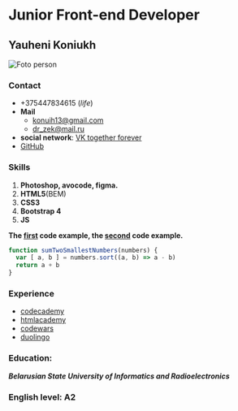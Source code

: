 
# Junior Front-end Developer 

## Yauheni Koniukh


![Foto person](https://pp.userapi.com/c849532/v849532196/1e223/1ehDE7j48FI.jpg "Foto person")

### Contact

* +375447834615 (_life_)
* **Mail**
    * <konuih13@gmail.com>
    * <dr_zek@mail.ru>
* **social network**: [VK together forever](https://vk.com/id26350926)
* [GitHub](https://github.com/ekoniuh)
### Skills
1. **Photoshop, avocode, figma.**
2. **HTML5**(BEM)
3. **CSS3**
4. **Bootstrap 4**
5. **JS**

**The [first][1] code example, the [second][2] code example.**

[1]: https://github.com/ekoniuh/additional_5 "example" 
[2]: https://github.com/ekoniuh/sorter "example"
```javascript
function sumTwoSmallestNumbers(numbers) {  
  var [ a, b ] = numbers.sort((a, b) => a - b)
  return a + b
}
```
### Experience

* [codecademy](https://www.codecademy.com/users/ekoniuh/achievements)
* [htmlacademy](https://htmlacademy.ru/profile/id211054/achievements)
* [codewars](https://www.codewars.com/users/ekoniuh)
* [duolingo](https://www.duolingo.com/sFiG9)

### Education: 
***Belarusian State University of Informatics and Radioelectronics***


### English level: A2
